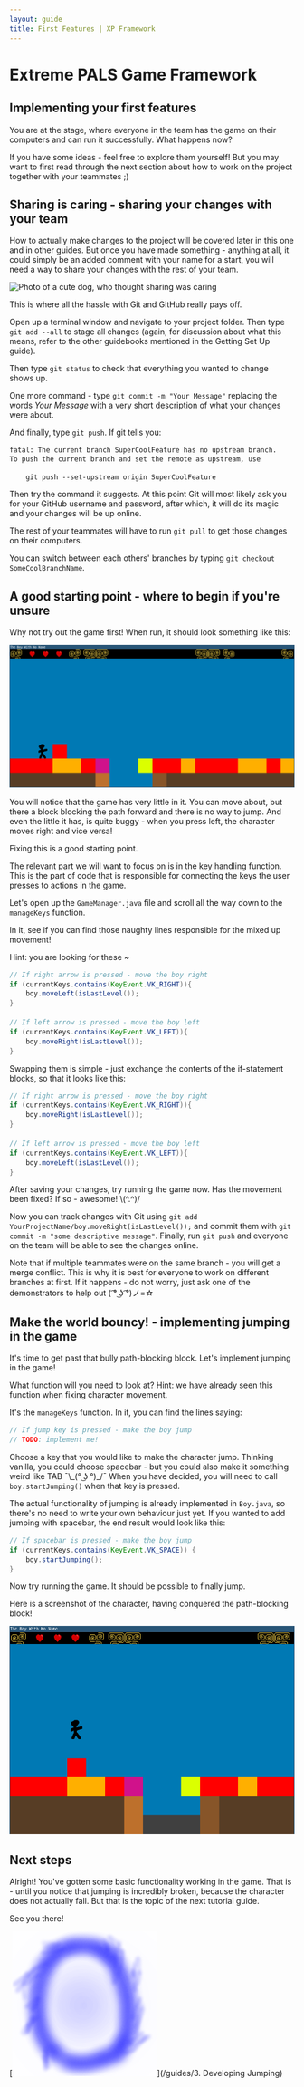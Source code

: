 ```yaml
---
layout: guide
title: First Features | XP Framework
---
```

# Extreme PALS Game Framework

## Implementing your first features

You are at the stage, where everyone in the team has the game on their computers and can run it successfully.
What happens now?

If you have some ideas - feel free to explore them yourself! But you may want to first read through the next section about how to work on the project together with your teammates ;)

## Sharing is caring - sharing your changes with your team

How to actually make changes to the project will be covered later in this one and in other guides. But once you have made something - anything at all, it could simply be an added comment with your name for a start, you will need a way to share your changes with the rest of your team.

![Photo of a cute dog, who thought sharing was caring][doggo-image]

This is where all the hassle with Git and GitHub really pays off.

Open up a terminal window and navigate to your project folder. Then type `git add --all` to stage all changes (again, for discussion about what this means, refer to the other guidebooks mentioned in the Getting Set Up guide).

Then type `git status` to check that everything you wanted to change shows up.

One more command - type `git commit -m "Your Message"` replacing the words _Your Message_ with a very short description of what your changes were about.

And finally, type `git push`.
If git tells you:

```console
fatal: The current branch SuperCoolFeature has no upstream branch.
To push the current branch and set the remote as upstream, use

    git push --set-upstream origin SuperCoolFeature
```

Then try the command it suggests. At this point Git will most likely ask you for your GitHub username and password, after which, it will do its magic and your changes will be up online.

The rest of your teammates will have to run `git pull` to get those changes on their computers.

You can switch between each others' branches by typing `git checkout SomeCoolBranchName`.

## A good starting point - where to begin if you're unsure

Why not try out the game first! When run, it should look something like this:

![Screenshot of the base game][game-screenshot-1]

You will notice that the game has very little in it.
You can move about, but there a block blocking the path forward and there is no way to jump.
And even the little it has, is quite buggy - when you press left, the character moves right and vice versa!

Fixing this is a good starting point.

The relevant part we will want to focus on is in the key handling function. This is the part of code that is responsible for connecting the keys the user presses to actions in the game.

Let's open up the `GameManager.java` file and scroll all the way down to the `manageKeys` function.

In it, see if you can find those naughty lines responsible for the mixed up movement!

Hint: you are looking for these ~

```java
// If right arrow is pressed - move the boy right
if (currentKeys.contains(KeyEvent.VK_RIGHT)){
    boy.moveLeft(isLastLevel());
}

// If left arrow is pressed - move the boy left
if (currentKeys.contains(KeyEvent.VK_LEFT)){
    boy.moveRight(isLastLevel());
}
```

Swapping them is simple - just exchange the contents of the if-statement blocks, so that it looks like this:

```java
// If right arrow is pressed - move the boy right
if (currentKeys.contains(KeyEvent.VK_RIGHT)){
    boy.moveRight(isLastLevel());
}

// If left arrow is pressed - move the boy left
if (currentKeys.contains(KeyEvent.VK_LEFT)){
    boy.moveLeft(isLastLevel());
}
```

After saving your changes, try running the game now. Has the movement been fixed?
If so - awesome! \\(^.^)/

Now you can track changes with Git using `git add YourProjectName/boy.moveRight(isLastLevel());` and commit them with `git commit -m "some descriptive message"`.
Finally, run `git push` and everyone on the team will be able to see the changes online.

Note that if multiple teammates were on the same branch - you will get a merge conflict.
This is why it is best for everyone to work on different branches at first.
If it happens - do not worry, just ask one of the demonstrators to help out ( ͡° ͜ʖ ͡°)ノ=☆

## Make the world bouncy! - implementing jumping in the game

It's time to get past that bully path-blocking block. Let's implement jumping in the game!

What function will you need to look at? Hint: we have already seen this function when fixing character movement.

It's the `manageKeys` function.
In it, you can find the lines saying:

```java
// If jump key is pressed - make the boy jump
// TODO: implement me!
```

Choose a key that you would like to make the character jump.
Thinking vanilla, you could choose spacebar - but you could also make it something weird like TAB ¯\\\_(° ͜ʖ °)_/¯
When you have decided, you will need to call `boy.startJumping()` when that key is pressed.

The actual functionality of jumping is already implemented in `Boy.java`, so there's no need to write your own behaviour just yet.
If you wanted to add jumping with spacebar, the end result would look like this:

```java
// If spacebar is pressed - make the boy jump
if (currentKeys.contains(KeyEvent.VK_SPACE)) {
    boy.startJumping();
}
```

Now try running the game. It should be possible to finally jump.

Here is a screenshot of the character, having conquered the path-blocking block!

![Screenshot of jumping][game-screenshot-2]

## Next steps

Alright! You've gotten some basic functionality working in the game.
That is - until you notice that jumping is incredibly broken, because the character does not actually fall.
But that is the topic of the next tutorial guide.

See you there!

[![Portal to the next guide][portal-blue]](/guides/3. Developing Jumping)

[doggo-image]: https://jardenberg.se/wp-content/uploads/2013/04/sharing-is-caring.jpg
[game-screenshot-1]: /assets/game-screenshot-1.png
[game-screenshot-2]: /assets/game-screenshot-2.png
[portal-blue]: /assets/portal-blue.png